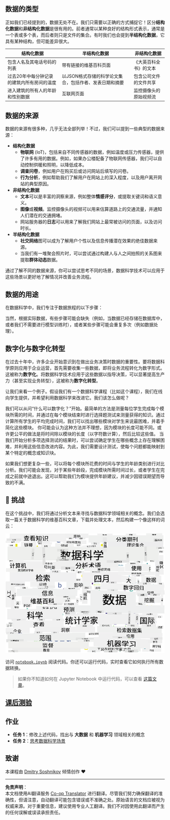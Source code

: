 <!--
CO_OP_TRANSLATOR_METADATA:
{
  "original_hash": "8141e7195841682914be03ef930fe43d",
  "translation_date": "2025-09-03T20:02:45+00:00",
  "source_file": "1-Introduction/01-defining-data-science/README.md",
  "language_code": "zh"
}
-->
## 数据的类型

正如我们已经提到的，数据无处不在。我们只需要以正确的方式捕捉它！区分**结构化数据**和**非结构化数据**是很有用的。前者通常以某种良好的结构形式表示，通常是一个表或多个表，而后者则只是文件的集合。有时我们也会提到**半结构化数据**，它具有某种结构，但可能差异很大。

| 结构化数据                                                                   | 半结构化数据                                                                                   | 非结构化数据                            |
| ---------------------------------------------------------------------------- | ---------------------------------------------------------------------------------------------- | --------------------------------------- |
| 包含人名及其电话号码的列表                                                   | 带有链接的维基百科页面                                                                         | 《大英百科全书》的文本                  |
| 过去20年中每分钟记录的建筑内所有房间的温度                                   | 以JSON格式存储的科学论文集合，包括作者、发表日期和摘要                                         | 包含公司文件的文件共享                  |
| 进入建筑的所有人的年龄和性别数据                                             | 互联网页面                                                                                     | 监控摄像头的原始视频流                  |

## 数据的来源

数据的来源有很多种，几乎无法全部列举！不过，我们可以提到一些典型的数据来源：

* **结构化数据**
  - **物联网** (IoT)，包括来自不同传感器的数据，例如温度或压力传感器，提供了许多有用的数据。例如，如果办公楼配备了物联网传感器，我们可以自动控制供暖和照明，以降低成本。
  - **调查问卷**，例如用户在购买后或访问网站后填写的问卷。
  - **行为分析**，例如帮助我们了解用户在网站上的深入程度，以及用户离开网站的典型原因。
* **非结构化数据**
  - **文本**可以是丰富的洞察来源，例如整体**情感评分**，或提取关键词和语义意义。
  - **图像**或**视频**。监控摄像头的视频可以用来估算道路上的交通流量，并通知人们潜在的交通拥堵。
  - 网站服务器的**日志**可以用来了解我们网站上最常被访问的页面，以及访问时长。
* **半结构化数据**
  - **社交网络**图可以成为了解用户个性以及信息传播潜在效果的绝佳数据来源。
  - 当我们有一堆聚会照片时，可以尝试通过构建人与人之间拍照的关系图来提取**群体动态**数据。

通过了解不同的数据来源，你可以尝试思考不同的场景，数据科学技术可以应用于这些场景以更好地了解情况并改善业务流程。

## 数据的用途

在数据科学中，我们专注于数据旅程的以下步骤：

当然，根据实际数据，有些步骤可能会缺失（例如，当数据已经存储在数据库中，或者我们不需要进行模型训练时），或者某些步骤可能会重复多次（例如数据处理）。

## 数字化与数字化转型

在过去十年中，许多企业开始意识到在做出业务决策时数据的重要性。要将数据科学原则应用于企业运营，首先需要收集一些数据，即将业务流程转化为数字形式。这被称为**数字化**。将数据科学技术应用于这些数据以指导决策，可以显著提高生产力（甚至实现业务转型），这被称为**数字化转型**。

让我们来看一个例子。假设我们有一个数据科学课程（比如这个课程），我们在线向学生提供，并希望利用数据科学来改进它。我们该怎么做呢？

我们可以从问“什么可以数字化？”开始。最简单的方法是测量每位学生完成每个模块所需的时间，并通过在每个模块结束时进行选择题测试来测量获得的知识。通过计算所有学生的平均完成时间，我们可以找出哪些模块对学生来说最困难，并着手简化这些模块。
你可能会认为这种方法并不理想，因为模块的长度可能不同。或许更公平的做法是将时间除以模块的长度（以字符数计算），然后比较这些值。
当我们开始分析多项选择测试的结果时，可以尝试确定学生在哪些概念上存在理解困难，并利用这些信息改进内容。为此，我们需要设计测试，使每个问题都能映射到某个特定的概念或知识块。

如果我们想更复杂一些，可以将每个模块所花费的时间与学生的年龄类别进行对比分析。我们可能会发现，对于某些年龄段，完成模块所需时间过长，或者学生在完成之前就中途退出。这可以帮助我们为模块提供年龄建议，并减少因错误期望而导致的不满。

## 🚀 挑战

在这个挑战中，我们将通过分析文本来寻找与数据科学领域相关的概念。我们会选取一篇关于数据科学的维基百科文章，下载并处理文本，然后构建一个像这样的词云：

![数据科学词云](../../../../translated_images/ds_wordcloud.664a7c07dca57de017c22bf0498cb40f898d48aa85b3c36a80620fea12fadd42.zh.png)

访问 [`notebook.ipynb`](../../../../../../../../../1-Introduction/01-defining-data-science/notebook.ipynb ':ignore') 阅读代码。你还可以运行代码，实时查看它如何执行所有数据转换。

> 如果你不知道如何在 Jupyter Notebook 中运行代码，可以查看 [这篇文章](https://soshnikov.com/education/how-to-execute-notebooks-from-github/)。

## [课后测验](https://ff-quizzes.netlify.app/en/ds/)

## 作业

* **任务 1**：修改上述代码，找出与 **大数据** 和 **机器学习** 领域相关的概念
* **任务 2**：[思考数据科学场景](assignment.md)

## 致谢

本课程由 [Dmitry Soshnikov](http://soshnikov.com) 倾情创作 ♥️

---

**免责声明**：  
本文档使用AI翻译服务 [Co-op Translator](https://github.com/Azure/co-op-translator) 进行翻译。尽管我们努力确保翻译的准确性，但请注意，自动翻译可能包含错误或不准确之处。原始语言的文档应被视为权威来源。对于重要信息，建议使用专业人工翻译。我们不对因使用此翻译而产生的任何误解或误读承担责任。
